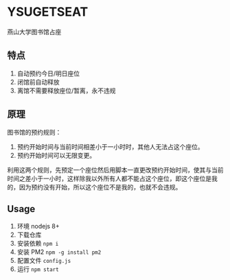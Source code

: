 # YSUGETSEAT

燕山大学图书馆占座

## 特点

1.  自动预约今日/明日座位
2.  闭馆前自动释放
3.  离馆不需要释放座位/暂离，永不违规

## 原理

图书馆的预约规则：

1.  预约开始时间与当前时间相差小于一小时时，其他人无法占这个座位。
2.  预约开始时间可以无限变更。

利用这两个规则，先预定一个座位然后用脚本一直更改预约开始时间，使其与当前时间之差小于一小时，这样除我以外所有人都不能占这个座位，即这个座位是我的，因为预约没有开始，所以这个座位不是我的，也就不会违规。

## Usage

1.  环境 nodejs 8+
2.  下载仓库
3.  安装依赖 `npm i`
4.  安装 PM2 `npm -g install pm2`
5.  配置文件 `config.js`
6.  运行 `npm start`
